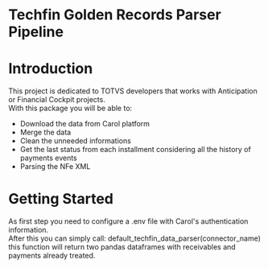 # Techfin Golden Records Parser Pipeline
# Introduction 
This project is dedicated to TOTVS developers that works with Anticipation or Financial Cockpit projects.  
With this package you will be able to:
- Download the data from Carol platform
- Merge the data
- Clean the unneeded informations
- Get the last status from each installment considering all the history of payments events
- Parsing the NFe XML

# Getting Started
As first step you need to configure a .env file with Carol's authentication information.  
After this you can simply call: default_techfin_data_parser(connector_name) this function will return two pandas dataframes with receivables and payments already treated.